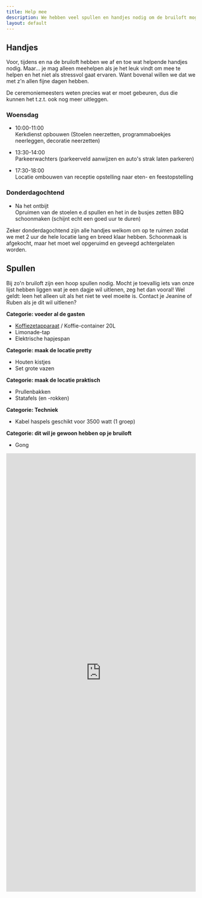 ```yaml
---
title: Help mee
description: We hebben veel spullen en handjes nodig om de bruiloft mogelijk te maken. Misschien kun je ons daar bij helpen.
layout: default
---
```

## Handjes
Voor, tijdens en na de bruiloft hebben we af en toe wat helpende handjes nodig. Maar... je mag alleen meehelpen als je het leuk vindt om mee te helpen en het niet als stressvol gaat ervaren. Want bovenal willen we dat we met z'n allen fijne dagen hebben.

De ceremoniemeesters weten precies wat er moet gebeuren, dus die kunnen het t.z.t. ook nog meer uitleggen.

### Woensdag
- 10:00-11:00  
  Kerkdienst opbouwen (Stoelen neerzetten, programmaboekjes neerleggen, decoratie neerzetten)

- 13:30-14:00  
  Parkeerwachters (parkeerveld aanwijzen en auto's strak laten parkeren)

- 17:30-18:00  
  Locatie ombouwen van receptie opstelling naar eten- en feestopstelling

### Donderdagochtend
- Na het ontbijt  
  Opruimen van de stoelen e.d spullen en het in de busjes zetten
  BBQ schoonmaken (schijnt echt een goed uur te duren)

Zeker donderdagochtend zijn alle handjes welkom om op te ruimen zodat we met 2 uur de hele locatie lang en breed klaar hebben. Schoonmaak is afgekocht, maar het moet wel opgeruimd en geveegd achtergelaten worden.

## Spullen
Bij zo'n bruiloft zijn een hoop spullen nodig. Mocht je toevallig iets van onze lijst hebben liggen wat je een dagje wil uitlenen, zeg het dan vooral! Wel geldt: leen het alleen uit als het niet te veel moeite is.
Contact je Jeanine of Ruben als je dit wil uitlenen?

**Categorie: voeder al de gasten**
- [Koffiezetapparaat](/coffee) / Koffie-container 20L
- Limonade-tap
- Elektrische hapjespan

**Categorie: maak de locatie pretty**
- Houten kistjes
- Set grote vazen

**Categorie: maak de locatie praktisch**
- Prullenbakken
- Statafels (en -rokken)

**Categorie: Techniek**
- Kabel haspels geschikt voor 3500 watt (1 groep)

**Categorie: dit wil je gewoon hebben op je bruiloft**
- <span onclick="play('gong')" class="cursor-pointer">Gong</span>

<audio id="gong" src="/audio/gong.mp3"></audio>

<iframe src="https://docs.google.com/forms/d/e/1FAIpQLSfPss7kC25GvM84u5kZHCLQrfMqMARHeX1if9xcUSq8RLn4Ag/viewform?embedded=true" width="100%" height="1163" frameborder="0" marginheight="0" marginwidth="0">Laden…</iframe>
